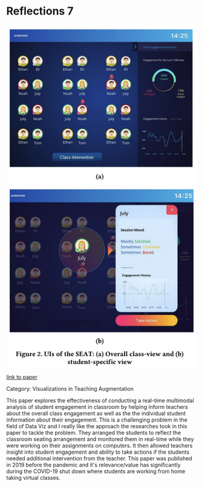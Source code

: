 Reflections 7
===

![Screenshot from Paper](/images/SeatScreenshot.png)

[link to paper](https://www.dropbox.com/s/yf2812y54w0tac7/aslan-chi19.pdf?dl=0)

Category: Visualizations in Teaching Augmentation

This paper explores the effectiveness of conducting a real-time multimodal analysis of student engagement in classroom by helping inform teachers about the overall class engagement as well as the the individual student information about their engagement. This is a challenging problem in the field of Data Viz and I really like the approach the researches took in this paper to tackle the problem. They arranged the students to reflect the classroom seating arrangement and monitored them in real-time while they were working on their assignments on computers. It then allowed teachers insight into student engagement and ability to take actions if the students needed additional intervention from the teacher. This paper was published in 2019 before the pandemic and it's relevance/value has significantly during the COVID-19 shut down where students are working from home taking virtual classes.   
